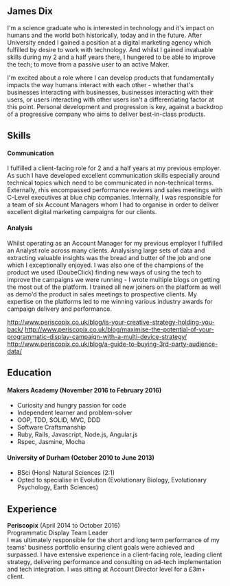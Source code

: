 ## James Dix

I'm a science graduate who is interested in technology and it's impact on humans and the world both historically, today and in the future. After University ended I gained a position at a digital marketing agency which fulfilled by desire to work with technology. And whilst I gained invaluable skills during my 2 and a half years there, I hungered to be able to improve the tech; to move from a passive user to an active Maker.

I'm excited about a role where I can develop products that fundamentally impacts the way humans interact with each other - whether that's businesses interacting with businesses, businesses interacting with their users, or users interacting with other users isn't a differentiating factor at this point. Personal development and progression is key, against a backdrop of a progressive company who aims to deliver best-in-class products.

## Skills

#### Communication

I fulfilled a client-facing role for 2 and a half years at my previous employer. As such I have developed excellent communication skills especially around technical topics which need to be communicated in non-technical terms. Externally, rhis encompassed performance reviews and sales meetings with C-Level executives at blue chip companies. Internally, I was responsible for a team of six Account Managers whom I had to organise in order to deliver excellent digital marketing campaigns for our clients.

#### Analysis

Whilst operating as an Account Manager for my previous employer I fulfilled an Analyst role across many clients. Analysisng large sets of data and extracting valuable insights was the bread and butter of the job and one which I exceptionally enjoyed. I was also one of the champions of the product we used (DoubeClick) finding new ways of using the tech to improve the campaigns we were running - I wrote multiple blogs on getting the most out of the platform. I trained all new joiners on the platform as well as demo'd the product in sales meetings to prospective clients. My expertise on the platforms led to me winning various industry awards for campaign delivery and performance.

http://www.periscopix.co.uk/blog/is-your-creative-strategy-holding-you-back/
http://www.periscopix.co.uk/blog/maximise-the-potential-of-your-programmatic-display-campaign-with-a-multi-device-strategy/
http://www.periscopix.co.uk/blog/a-guide-to-buying-3rd-party-audience-data/

## Education

#### Makers Academy (November 2016 to February 2016)

- Curiosity and hungry passion for code
- Independent learner and problem-solver
- OOP, TDD, SOLID, MVC, DDD
- Software Craftsmanship
- Ruby, Rails, Javascript, Node.js, Angular.js
- Rspec, Jasmine, Mocha

#### University of Durham (October 2010 to June 2013)

- BSci (Hons) Natural Sciences (2:1)
- Opted to specialise in Evolution (Evolutionary Biology, Evolutionary Psychology, Earth Sciences)

## Experience

**Periscopix** (April 2014 to October 2016)    
Programmatic Display Team Leader  
I was ultimately responsible for the short and long term performance of my teams' business portfolio ensuring client goals were achieved and surpassed. I have extensive experience in a client-facing role, leading client strategy, delivering performance and consulting on ad-tech implementation and tech integration. I was sitting at Account Director level for a £3m+ client.
